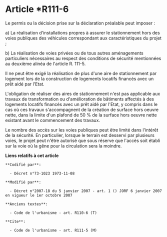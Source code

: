 # Article *R111-6

Le permis ou la décision prise sur la déclaration préalable peut imposer :

a) La réalisation d'installations propres à assurer le stationnement hors des voies publiques des véhicules correspondant aux
caractéristiques du projet ;

b) La réalisation de voies privées ou de tous autres aménagements particuliers nécessaires au respect des conditions de
sécurité mentionnées au deuxième alinéa de l'article R. 111-5.

Il ne peut être exigé la réalisation de plus d'une aire de stationnement par logement lors de la construction de logements
locatifs financés avec un prêt aidé par l'Etat.

L'obligation de réaliser des aires de stationnement n'est pas applicable aux travaux de transformation ou d'amélioration de
bâtiments affectés à des logements locatifs financés avec un prêt aidé par l'Etat, y compris dans le cas où ces travaux
s'accompagnent de la création de surface hors oeuvre nette, dans la limite d'un plafond de 50 % de la surface hors oeuvre
nette existant avant le commencement des travaux.

Le nombre des accès sur les voies publiques peut être limité dans l'intérêt de la sécurité. En particulier, lorsque le
terrain est desservi par plusieurs voies, le projet peut n'être autorisé que sous réserve que l'accès soit établi sur la voie
où la gêne pour la circulation sera la moindre.

**Liens relatifs à cet article**

	**Codifié par**:

	  - Décret n°73-1023 1973-11-08

	**Modifié par**:

	  - Décret n°2007-18 du 5 janvier 2007 - art. 1 () JORF 6 janvier 2007 en vigueur le 1er octobre 2007

	**Anciens textes**:

	  - Code de l'urbanisme - art. R110-6 (T)

	**Cite**:

	  - Code de l'urbanisme - art. R111-5 (M)
